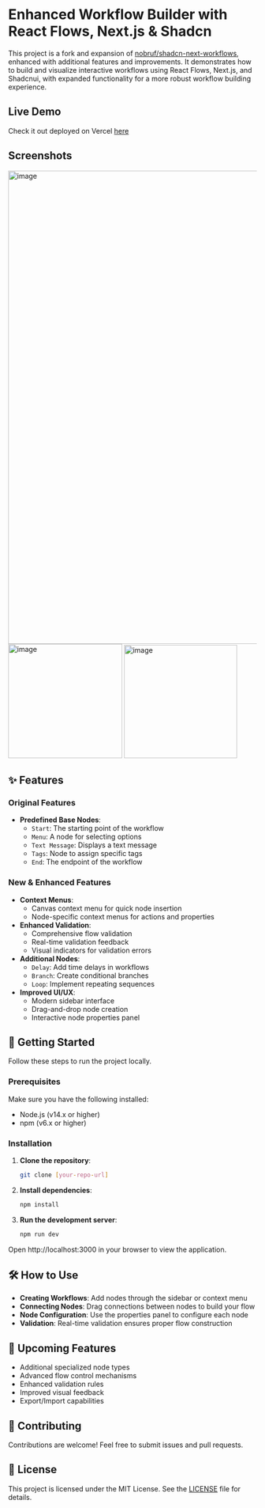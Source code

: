 # Enhanced Workflow Builder with React Flows, Next.js & Shadcn

This project is a fork and expansion of [nobruf/shadcn-next-workflows](https://github.com/nobruf/shadcn-next-workflows), enhanced with additional features and improvements. It demonstrates how to build and visualize interactive workflows using React Flows, Next.js, and Shadcnui, with expanded functionality for a more robust workflow building experience.

## Live Demo
Check it out deployed on Vercel [here](https://shadcn-extended-workflows.vercel.app/)

## Screenshots
<img width="957" alt="image" src="https://github.com/user-attachments/assets/6884b3a0-8cfa-467c-9500-0a3ca9456bad" />
<img width="231" alt="image" src="https://github.com/user-attachments/assets/bb5552d2-e806-4aea-9b1d-db8346a5ace6" />
<img width="229" alt="image" src="https://github.com/user-attachments/assets/b6511ea3-6ea5-4a59-a8e6-f5db6759e8b0" />


## ✨ Features

### Original Features
- **Predefined Base Nodes**:
  - `Start`: The starting point of the workflow
  - `Menu`: A node for selecting options
  - `Text Message`: Displays a text message
  - `Tags`: Node to assign specific tags
  - `End`: The endpoint of the workflow

### New & Enhanced Features
- **Context Menus**:
  - Canvas context menu for quick node insertion
  - Node-specific context menus for actions and properties
- **Enhanced Validation**:
  - Comprehensive flow validation
  - Real-time validation feedback
  - Visual indicators for validation errors
- **Additional Nodes**:
  - `Delay`: Add time delays in workflows
  - `Branch`: Create conditional branches
  - `Loop`: Implement repeating sequences
- **Improved UI/UX**:
  - Modern sidebar interface
  - Drag-and-drop node creation
  - Interactive node properties panel

## 🚀 Getting Started

Follow these steps to run the project locally.

### Prerequisites

Make sure you have the following installed:
- Node.js (v14.x or higher)
- npm (v6.x or higher)

### Installation

1. **Clone the repository**:
   ```bash
   git clone [your-repo-url]
   ```

2. **Install dependencies**:
   ```bash
   npm install
   ```

3. **Run the development server**:
   ```bash
   npm run dev
   ```

Open http://localhost:3000 in your browser to view the application.

## 🛠️ How to Use

- **Creating Workflows**: Add nodes through the sidebar or context menu
- **Connecting Nodes**: Drag connections between nodes to build your flow
- **Node Configuration**: Use the properties panel to configure each node
- **Validation**: Real-time validation ensures proper flow construction

## 🔮 Upcoming Features

- Additional specialized node types
- Advanced flow control mechanisms
- Enhanced validation rules
- Improved visual feedback
- Export/Import capabilities

## 🤝 Contributing

Contributions are welcome! Feel free to submit issues and pull requests.

## 📝 License

This project is licensed under the MIT License. See the [LICENSE](LICENSE) file for details.
